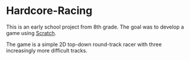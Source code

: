 # Hardcore-Racing

This is an early school project from 8th grade. The goal was to develop a game using [Scratch](https://scratch.mit.edu/).

The game is a simple 2D top-down round-track racer with three increasingly more difficult tracks.
